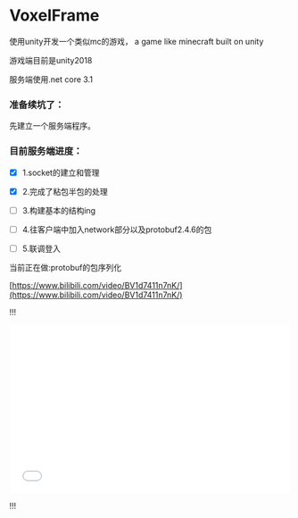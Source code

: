 # VoxelFrame
使用unity开发一个类似mc的游戏， a game like minecraft built on unity

游戏端目前是unity2018

服务端使用.net core 3.1

### 准备续坑了：

先建立一个服务端程序。

### 目前服务端进度：

- [x] 1.socket的建立和管理
- [x] 2.完成了粘包半包的处理
- [ ] 3.构建基本的结构ing
- [ ] 4.往客户端中加入network部分以及protobuf2.4.6的包
- [ ] 5.联调登入



当前正在做:protobuf的包序列化

[https://www.bilibili.com/video/BV1d7411n7nK/](https://www.bilibili.com/video/BV1d7411n7nK/)

!!!

<div style="position: relative; padding: 30% 45%;">
<iframe src="//player.bilibili.com/player.html?aid=86810765&cid=148349605&page=1&as_wide=1&high_quality=1&danmaku=" scrolling="no" border="0" frameborder="no" framespacing="0" allowfullscreen="true" style="position: absolute; width: 100%; height: 100%; left: 0; top: 0;"> </iframe>
</div>

!!!

